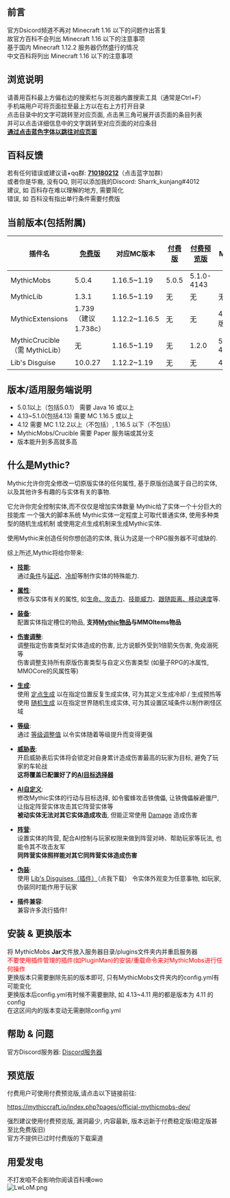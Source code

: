 ## 前言

官方Dsicord频道不再对 Minecraft 1.16 以下的问题作出答复\
故官方百科不会列出 Minecraft 1.16 以下的注意事项\
基于国内 Minecraft 1.12.2 服务器仍然盛行的情况\
中文百科将列出 Minecraft 1.16 以下的注意事项  

## 浏览说明

请善用百科最上方偏右边的搜索栏与浏览器内置搜索工具（通常是Ctrl+F）  
手机端用户可将页面拉至最上方以在右上方打开目录  
点击目录中的文字可跳转至对应页面, 点击黑三角可展开该页面的条目列表  
并可以点击详细信息中的文字跳转至对应页面的对应条目  
**[通过点击蓝色字体以跳往对应页面](/home#浏览说明)**

## 百科反馈

若有任何错误或建议请+qq群: **[710180212](https://jq.qq.com/?_wv=1027&k=9IUgidri)**（点击蓝字加群）  
或者你是华裔, 没有QQ, 则可以添加我的Discord: Sharrk_kunjang#4012  
建议, 如 百科存在难以理解的地方, 需要简化  
错误, 如 百科没有指出单行条件需要付费版

## 当前版本(包括附属)
| 插件名 | [免费版](https://www.mythiccraft.io/downloads/mythicmobs/free/MythicMobs-5.0.4.jar) | 对应MC版本 | [付费版](https://mythiccraft.io/index.php?pages/official-mythicmobs-download/&download=5.0.5) | [付费预览版](https://mythiccraft.io/index.php?pages/official-mythicmobs-dev/) | 兼容的 MythicMobs 版本 |
| - | - | - | - | - | - |
| MythicMobs | 5.0.4 | 1.16.5~1.19 | 5.0.5 | 5.1.0-4143 | |
| MythicLib | 1.3.1 | 1.16.5~1.19 | 无 | 无 | 无 | 4.13~5.1.0-4088 |
| MythicExtensions | 1.739（建议1.738c） | 1.12.2~1.16.5 | 无 | 无 | 4.7.2~5.0.0(MC版本低于1.17) |
| MythicCrucible（需 MythicLib） | 无 | 1.16.5~1.19 | 无 | 1.2.0 | 5.0.1~5.1.0-4088 |
| Lib's Disguise | 10.0.27 | 1.12.2~1.19 | 无 | 无 | 4.9~5.1.0 |


## 版本/适用服务端说明

* 5.0.1以上（包括5.0.1） 需要 Java 16 或以上
* 4.13~5.1.0(包括4.13) 需要 MC 1.16.5 或以上
* 4.12 需要 MC 1.12.2以上（不包括）, 1.16.5 以下（不包括）
* MythicMobs/Crucible 需要 Paper 服务端或其分支
* 版本能升到多高就多高

## 什么是Mythic?

Mythic允许你完全修改一切原版实体的任何属性, 基于原版创造属于自己的实体, 以及其他许多有趣的与实体有关的事物.

它允许你完全控制实体,而不仅仅是增加实体数量  Mythic给了实体一个十分巨大的技能库  一个强大的脚本系统 
 Mythic实体一定程度上可取代普通实体, 使用多种类型的随机生成机制  或使用定点生成机制来生成Mythic实体.

使用Mythic来创造任何你想创造的实体, 我认为这是一个RPG服务器不可或缺的.

综上所述,Mythic将给你带来:

- **[技能](/技能/概览)**:\
  通过[条件](/条件)与[延迟](/技能/列表/delay)、[冷却](/技能/列表/cooldown)等制作实体的特殊能力.


- **[属性](/实体/概览)**:\
  修改与实体有关的属性, 如[生命、攻击力](/实体/概览)、[技能威力](/实体/威力)、[跟随距离、移动速度](/实体/选项)等.

- **[装备](/实体/装备)**:\
  配置实体指定槽位的物品, **支持[Mythic物品](/物品)与MMOItems物品**


- **[伤害调整](/实体/伤害调整)**:\
  调整指定伤害类型对实体造成的伤害, 比方说额外受到1倍箭矢伤害, 免疫溺死等  
  伤害调整支持所有原版伤害类型与自定义伤害类型 (如量子RPG的冰属性, MMOCore的风属性等)


- **[生成](/定点生成)**:\
  使用 [定点生成](/定点生成) 以在指定位置反复生成实体, 可为其定义生成冷却 / 生成预热等  
  使用 [随机生成](/随机生成) 以在指定世界随机生成实体, 可为其设置区域条件以制作刷怪区域


- **[等级](/实体/等级)**:\
  通过 [等级调整值](/实体/等级) 以令实体随着等级提升而变得更强


- **[威胁表](/实体/威胁度)**:\
  开启威胁表后实体将会锁定对自身累计造成伤害最高的玩家为目标, 避免了玩家的车轮战  
  **这将覆盖已配置好了的[AI目标选择器](/实体/AI)**


- **[AI自定义](/实体/AI)**:\
  修改Mythic实体的行动与目标选择, 如令蜜蜂攻击铁傀儡, 让铁傀儡躲避僵尸, 让指定阵营实体攻击其它阵营实体等    
  **被动实体无法对其它实体造成攻击**, 但能正常使用 [Damage](/技能/列表/damage) 造成伤害


- **[阵营](/实体/阵营)**:\
  设置实体的阵营, 配合AI控制与玩家权限来做到阵营对峙、帮助玩家等玩法, 也能令其不攻击友军  
  **同阵营实体照样能对其它同阵营实体造成伤害**


- **[伪装](/实体/伪装)**:\
  使用 [Lib's Disguises（插件）](https://ci.md-5.net/job/LibsDisguises/lastSuccessfulBuild/artifact/target/LibsDisguises.jar)（点我下载） 令实体外观变为任意事物, 如玩家, 伪装同时能作用于玩家


- **插件兼容**:\
  兼容许多流行插件!

## 安装 & 更换版本

将 MythicMobs **Jar**文件放入服务器目录/plugins文件夹内并重启服务器  
<font color="red">不要使用插件管理的插件(如PluginMan)的安装/重载命令来对MythicMobs进行任何操作</font>  
更换版本只需要删除先前的版本即可, 只有MythicMobs文件夹内的config.yml有可能变化  
更换版本后config.yml有时候不需要删除, 如 4.13~4.11 用的都是版本为 4.11 的config  
在这区间内的版本变动无需删除config.yml

## 帮助 & 问题

官方Discord服务器: [Discord服务器](https://www.mythiccraft.io/discord)

## 预览版

付费用户可使用付费预览版,请点击以下链接前往:

<https://mythiccraft.io/index.php?pages/official-mythicmobs-dev/>

强烈建议使用付费预览版, 漏洞最少, 内容最新, 版本远新于付费稳定版(稳定版甚至比免费版旧)  
官方不提供已过时付费版的下载渠道

## 用爱发电
不打发咱不会影响你阅读百科噢owo  
<img src="https://s1.328888.xyz/2022/04/05/LwLoM.png" alt="LwLoM.png" border="0" />